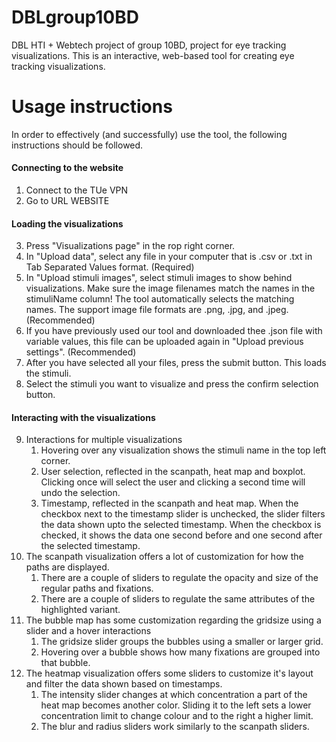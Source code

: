 # DBLgroup10BD
DBL HTI + Webtech project of group 10BD, project for eye tracking visualizations.
This is an interactive, web-based tool for creating eye tracking visualizations.

# Usage instructions
In order to effectively (and successfully) use the tool, the following instructions should be followed.

#### Connecting to the website
1. Connect to the TUe VPN
2. Go to URL WEBSITE

#### Loading the visualizations
3. Press "Visualizations page" in the rop right corner. 
4. In "Upload data", select any file in your computer that is .csv or .txt in Tab Separated Values format. (Required)
5. In "Upload stimuli images", select stimuli images to show behind visualizations. Make sure the image filenames match the names in the stimuliName column! The tool automatically selects the matching names. The support image file formats are .png, .jpg, and .jpeg. (Recommended)
6. If you have previously used our tool and downloaded thee .json file with variable values, this file can be uploaded again in "Upload previous settings". (Recommended)
7. After you have selected all your files, press the submit button. This loads the stimuli.
8. Select the stimuli you want to visualize and press the confirm selection button.

#### Interacting with the visualizations
9. Interactions for multiple visualizations
	1. Hovering over any visualization shows the stimuli name in the top left corner.
	2. User selection, reflected in the scanpath, heat map and boxplot. Clicking once will select the user and clicking a second time will undo the selection.
	3. Timestamp, reflected in the scanpath and heat map. When the checkbox next to the timestamp slider is unchecked, the slider filters the data shown upto the selected timestamp. When the checkbox is checked, it shows the data one second before and one second after the selected timestamp.
10. The scanpath visualization offers a lot of customization for how the paths are displayed.
	1. There are a couple of sliders to regulate the opacity and size of the regular paths and fixations.
	2. There are a couple of sliders to regulate the same attributes of the highlighted variant.	
11. The bubble map has some customization regarding the gridsize using a slider and a hover interactions
	1. The gridsize slider groups the bubbles using a smaller or larger grid.
	2. Hovering over a bubble shows how many fixations are grouped into that bubble.
12. The heatmap visualization offers some sliders to customize it's layout and filter the data shown based on timestamps.
	1. The intensity slider changes at which concentration a part of the heat map becomes another color. Sliding it to the left sets a lower concentration limit to change colour and to the right a higher limit. 
	2. The blur and radius sliders work similarly to the scanpath sliders.
